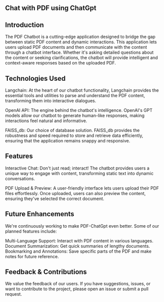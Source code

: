## Chat with PDF using ChatGpt
## Introduction
The PDF Chatbot is a cutting-edge application designed to bridge the gap between static PDF content and dynamic interactions. This application lets users upload PDF documents and then communicate with the content through a chatbot interface. Whether it's asking detailed questions about the content or seeking clarifications, the chatbot will provide intelligent and context-aware responses based on the uploaded PDF.

## Technologies Used
Langchain: At the heart of our chatbot functionality, Langchain provides the essential tools and utilities to parse and understand the PDF content, transforming them into interactive dialogues.

OpenAI API: The engine behind the chatbot's intelligence. OpenAI's GPT models allow our chatbot to generate human-like responses, making interactions feel natural and informative.

FAISS_db: Our choice of database solution. FAISS_db provides the robustness and speed required to store and retrieve data efficiently, ensuring that the application remains snappy and responsive.

## Features
Interactive Chat: Don't just read; interact! The chatbot provides users a unique way to engage with content, transforming static text into dynamic conversations.

PDF Upload & Preview: A user-friendly interface lets users upload their PDF files effortlessly. Once uploaded, users can also preview the content, ensuring they've selected the correct document.


## Future Enhancements
We're continuously working to make PDF-ChatGpt even better. Some of our planned features include:

Multi-Language Support: Interact with PDF content in various languages.
Document Summarization: Get quick summaries of lengthy documents.
Bookmarking and Annotations: Save specific parts of the PDF and make notes for future reference.

## Feedback & Contributions
We value the feedback of our users. If you have suggestions, issues, or want to contribute to the project, please open an issue or submit a pull request.
